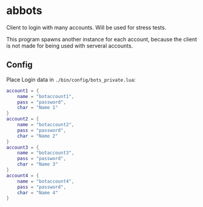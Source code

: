 # abbots

Client to login with many accounts. Will be used for stress tests.

This program spawns another instance for each account, because the client is not
made for being used with serveral accounts.

## Config

Place Login data in `./bin/config/bots_private.lua`:

~~~lua
account1 = {
    name = "botaccount1",
    pass = "password",
    char = "Name 1"
}
account2 = {
    name = "botaccount2",
    pass = "password",
    char = "Name 2"
}
account3 = {
    name = "botaccount3",
    pass = "password",
    char = "Name 3"
}
account4 = {
    name = "botaccount4",
    pass = "password",
    char = "Name 4"
}
~~~
